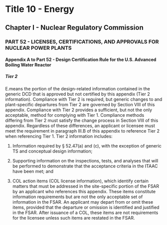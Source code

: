 
# Title 10 - Energy
## Chapter I - Nuclear Regulatory Commission
### PART 52 - LICENSES, CERTIFICATIONS, AND APPROVALS FOR NUCLEAR POWER PLANTS
#### Appendix A to Part 52 - Design Certification Rule for the U.S. Advanced Boiling Water Reactor
##### Tier 2

E.means the portion of the design-related information contained in the generic DCD that is approved but not certified by this appendix (Tier 2 information). Compliance with Tier 2 is required, but generic changes to and plant-specific departures from Tier 2 are governed by Section VIII of this appendix. Compliance with Tier 2 provides a sufficient, but not the only acceptable, method for complying with Tier 1. Compliance methods differing from Tier 2 must satisfy the change process in Section VIII of this appendix. Regardless of these differences, an applicant or licensee must meet the requirement in paragraph III.B of this appendix to reference Tier 2 when referencing Tier 1. Tier 2 information includes:

1. Information required by § 52.47(a) and (c), with the exception of generic TS and conceptual design information;

2. Supporting information on the inspections, tests, and analyses that will be performed to demonstrate that the acceptance criteria in the ITAAC have been met; and

3. COL action items (COL license information), which identify certain matters that must be addressed in the site-specific portion of the FSAR by an applicant who references this appendix. These items constitute information requirements but are not the only acceptable set of information in the FSAR. An applicant may depart from or omit these items, provided that the departure or omission is identified and justified in the FSAR. After issuance of a COL, these items are not requirements for the licensee unless such items are restated in the FSAR.
